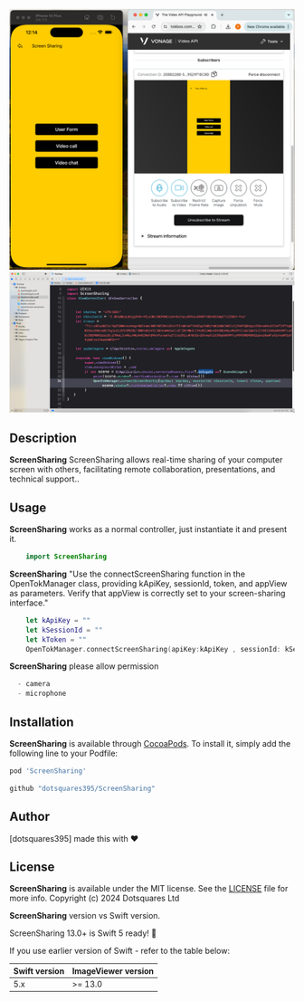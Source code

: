 ![ImagePicker](https://github.com/dotsquares395/ScreenSharing/blob/main/ScreenSharing//screenshare.png)
![ImagePicker](https://github.com/dotsquares395/ScreenSharing/blob/main/ScreenSharing/screensharecode.png)


## Description

**ScreenSharing** ScreenSharing allows real-time sharing of your computer screen with others, facilitating remote collaboration, presentations, and technical support..


## Usage

**ScreenSharing** works as a normal controller, just instantiate it and present it.

```swift
    import ScreenSharing
```

**ScreenSharing** "Use the connectScreenSharing function in the OpenTokManager class, providing kApiKey, sessionId, token, and appView as parameters. Verify that appView is correctly set to your screen-sharing interface."

```swift
    let kApiKey = ""
    let kSessionId = ""
    let kToken = ""
    OpenTokManager.connectScreenSharing(apiKey:kApiKey , sessionId: kSessionId, token: kToken, appView: UIView())
```

**ScreenSharing** please allow permission

```swift
  - camera 
  - microphone
```

## Installation

**ScreenSharing** is available through [CocoaPods](https://cocoapods.org/pods/ScreenSharing). To install
it, simply add the following line to your Podfile:

```ruby
pod 'ScreenSharing'
```


```ruby
github "dotsquares395/ScreenSharing"
```

## Author

[dotsquares395] made this with ❤️


## License

**ScreenSharing** is available under the MIT license. See the [LICENSE](https://github.com/dotsquares395/ScreenSharing/?tab=MIT-1-ov-file) file for more info.
Copyright (c) 2024 Dotsquares Ltd


**ScreenSharing** version vs Swift version.

ScreenSharing 13.0+ is Swift 5 ready! 🎉

If you use earlier version of Swift - refer to the table below:

| Swift version | ImageViewer version               |
| ------------- | --------------------------------- |
| 5.x           | >= 13.0                       |



